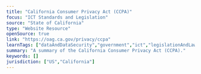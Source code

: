 ```yaml
---
title: "California Consumer Privacy Act (CCPA)"
focus: "ICT Standards and Legislation"
source: "State of California"
type: "Website Resource"
openSource: true
link: "https://oag.ca.gov/privacy/ccpa"
learnTags: ["dataAndDataSecurity","government","ict","legislationAndLaw","rights","regulation"]
summary: "A summary of the California Consumer Privacy Act (CCPA)."
keywords: []
jurisdiction: ["US","California"]
---
```

